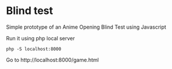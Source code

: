 # Blind test

Simple prototype of an Anime Opening Blind Test using Javascript

Run it using php local server

``php -S localhost:8000``

Go to http://localhost:8000/game.html
